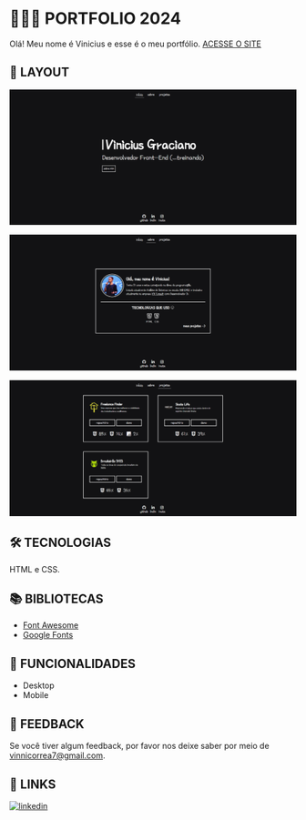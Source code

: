 
# 👨🏻‍💼 PORTFOLIO 2024

Olá! Meu nome é Vinicius e esse é o meu portfólio.
[ACESSE O SITE](https://viniciuswx.github.io/)


## 📃 LAYOUT

<p align="center">
  <a href="https://viniciuswx.github.io/freelance-finder/">
    <img alt="" src="prints-page/home-page.png">
  </a>
</p>

<p align="center">
  <a href="https://viniciuswx.github.io/freelance-finder/">
    <img alt="" src="prints-page/about-page.png">
  </a>
</p>

<p align="center">
  <a href="https://viniciuswx.github.io/freelance-finder/">
    <img alt="" src="prints-page/projects-page.png">
  </a>
</p>


## 🛠 TECNOLOGIAS

HTML e CSS.


## 📚 BIBLIOTECAS

 - [Font Awesome](https://fontawesome.com/)
 - [Google Fonts](https://fonts.google.com/)


## 📲 FUNCIONALIDADES

 - Desktop
 - Mobile


## 🧩 FEEDBACK

Se você tiver algum feedback, por favor nos deixe saber por meio de vinnicorrea7@gmail.com.


## 🔗 LINKS

[![linkedin](https://img.shields.io/badge/linkedin-0A66C2?style=for-the-badge&logo=linkedin&logoColor=white)](https://www.linkedin.com/in/vinicius-graciano-5081501a1/)